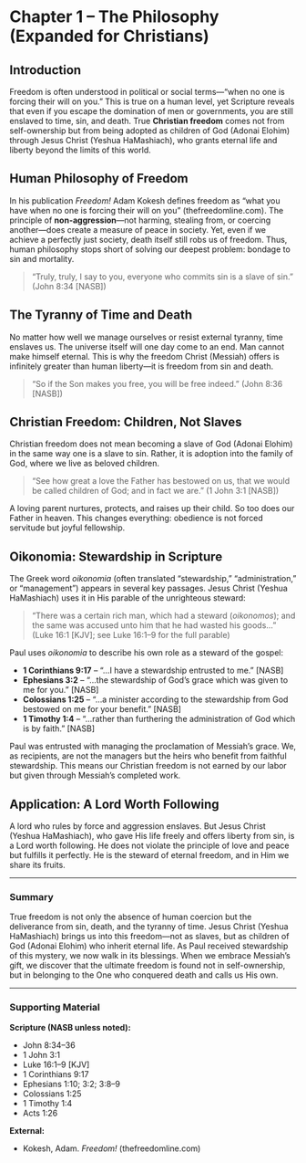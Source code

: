 # Chapter 1 – The Philosophy (Expanded for Christians)

## Introduction  
Freedom is often understood in political or social terms—“when no one is forcing their will on you.” This is true on a human level, yet Scripture reveals that even if you escape the domination of men or governments, you are still enslaved to time, sin, and death. True **Christian freedom** comes not from self-ownership but from being adopted as children of God (Adonai Elohim) through Jesus Christ (Yeshua HaMashiach), who grants eternal life and liberty beyond the limits of this world.

## Human Philosophy of Freedom  
In his publication *Freedom!* Adam Kokesh defines freedom as “what you have when no one is forcing their will on you” (thefreedomline.com). The principle of **non-aggression**—not harming, stealing from, or coercing another—does create a measure of peace in society. Yet, even if we achieve a perfectly just society, death itself still robs us of freedom. Thus, human philosophy stops short of solving our deepest problem: bondage to sin and mortality.

> “Truly, truly, I say to you, everyone who commits sin is a slave of sin.” (John 8:34 [NASB])

## The Tyranny of Time and Death  
No matter how well we manage ourselves or resist external tyranny, time enslaves us. The universe itself will one day come to an end. Man cannot make himself eternal. This is why the freedom Christ (Messiah) offers is infinitely greater than human liberty—it is freedom from sin and death.

> “So if the Son makes you free, you will be free indeed.” (John 8:36 [NASB])

## Christian Freedom: Children, Not Slaves  
Christian freedom does not mean becoming a slave of God (Adonai Elohim) in the same way one is a slave to sin. Rather, it is adoption into the family of God, where we live as beloved children.

> “See how great a love the Father has bestowed on us, that we would be called children of God; and in fact we are.” (1 John 3:1 [NASB])

A loving parent nurtures, protects, and raises up their child. So too does our Father in heaven. This changes everything: obedience is not forced servitude but joyful fellowship.

## Oikonomia: Stewardship in Scripture  
The Greek word *oikonomia* (often translated “stewardship,” “administration,” or “management”) appears in several key passages. Jesus Christ (Yeshua HaMashiach) uses it in His parable of the unrighteous steward:

> “There was a certain rich man, which had a steward (*oikonomos*); and the same was accused unto him that he had wasted his goods…” (Luke 16:1 [KJV]; see Luke 16:1–9 for the full parable)

Paul uses *oikonomia* to describe his own role as a steward of the gospel:

- **1 Corinthians 9:17** – “…I have a stewardship entrusted to me.” [NASB]  
- **Ephesians 3:2** – “…the stewardship of God’s grace which was given to me for you.” [NASB]  
- **Colossians 1:25** – “…a minister according to the stewardship from God bestowed on me for your benefit.” [NASB]  
- **1 Timothy 1:4** – “…rather than furthering the administration of God which is by faith.” [NASB]  

Paul was entrusted with managing the proclamation of Messiah’s grace. We, as recipients, are not the managers but the heirs who benefit from faithful stewardship. This means our Christian freedom is not earned by our labor but given through Messiah’s completed work.

## Application: A Lord Worth Following  
A lord who rules by force and aggression enslaves. But Jesus Christ (Yeshua HaMashiach), who gave His life freely and offers liberty from sin, is a Lord worth following. He does not violate the principle of love and peace but fulfills it perfectly. He is the steward of eternal freedom, and in Him we share its fruits.

---

### Summary  
True freedom is not only the absence of human coercion but the deliverance from sin, death, and the tyranny of time. Jesus Christ (Yeshua HaMashiach) brings us into this freedom—not as slaves, but as children of God (Adonai Elohim) who inherit eternal life. As Paul received stewardship of this mystery, we now walk in its blessings. When we embrace Messiah’s gift, we discover that the ultimate freedom is found not in self-ownership, but in belonging to the One who conquered death and calls us His own.

---

### Supporting Material  

**Scripture (NASB unless noted):**  
- John 8:34–36  
- 1 John 3:1  
- Luke 16:1–9 [KJV]  
- 1 Corinthians 9:17  
- Ephesians 1:10; 3:2; 3:8–9  
- Colossians 1:25  
- 1 Timothy 1:4  
- Acts 1:26  

**External:**  
- Kokesh, Adam. *Freedom!* (thefreedomline.com)
